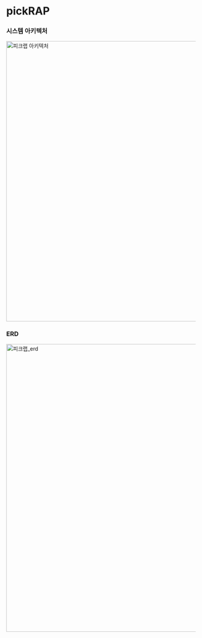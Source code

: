 # pickRAP

### 시스템 아키텍처  
<img width="746" alt="피크랩 아키텍처" src="https://user-images.githubusercontent.com/80155336/228151794-0a7c1a36-7386-4a9d-a46c-4c101c7a2fba.png">

### ERD
<img width="766" alt="피크랩_erd" src="https://user-images.githubusercontent.com/102985637/235351691-4c1f4096-4753-487e-a1de-0ce8f6ed0d71.png">
